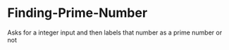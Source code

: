 # Finding-Prime-Number
Asks for a integer input and then labels that number as a prime number or not

